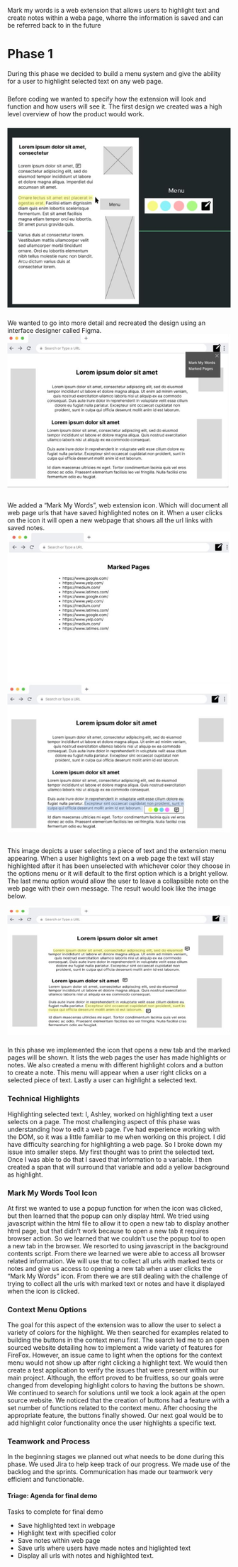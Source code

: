 Mark my words is a web extension that allows users to highlight text and create notes within a weba page, wherre the information is saved and can be referred back to in the future
# Phase 1
During this phase we decided to build a menu system and give the ability for a user to highlight selected text on any web page.
###
Before coding we wanted to specify how the extension will look and function and how users will see it. The first design we created was a high level overview of how the product would work.
###
![First Image](https://github.com/3100ashley/CS4540-Collab/blob/main/images/image_1.JPG "image_1")
###
We wanted to go into more detail and recreated the design using an interface designer called Figma.
![Second Image](https://github.com/3100ashley/CS4540-Collab/blob/main/images/image_2.JPG "image_2")
##
We added a “Mark My Words”, web extension icon. Which will document all web page urls that have saved highlighted notes on it. When a user clicks on the icon it will open a new webpage that shows all the url links with saved notes.
![Third Image](https://github.com/3100ashley/CS4540-Collab/blob/main/images/image_3.JPG "image_3")
![Fourth Image](https://github.com/3100ashley/CS4540-Collab/blob/main/images/image_4.JPG "image_4")
##
This image depicts a user selecting a piece of text and the extension menu appearing. When a user highlights text on a web page the text will stay highlighted after it has been unselected with whichever color they choose in the options menu or it will default to the first option which is a bright yellow. The last menu option would allow the user to leave a collapsible note on the web page with their own message. The result would look like the image below.

![Fifth Image](https://github.com/3100ashley/CS4540-Collab/blob/main/images/image_5.JPG "image_5")

###
 In this phase we implemented the icon that opens a new tab and the marked pages will be shown. It lists the web pages the user has made highlights or notes. We also created a menu with different highlight colors and a button to create a note. This menu will appear when a user right clicks on a selected piece of text.  Lastly a user can highlight a selected text.
### Technical Highlights
 Highlighting selected text:
 I, Ashley, worked on highlighting text a user selects on a page. The most challenging aspect of this phase was understanding how to edit a web page. I’ve had experience working with the DOM, so it was a little familiar to me when working on this project. I did have difficulty searching for highlighting a web page. So I broke down my issue into smaller steps. My first thought was to print the selected text. Once I was able to do that I saved that information to a variable. I then created a span that will surround that variable and add a yellow background as highlight. 
### Mark My Words Tool Icon
At first we wanted to use a popup function for when the icon was clicked, but then learned that the popup can only display html. We tried using javascript within the html file to allow it to open a new tab to display another html page, but that didn’t work because to open a new tab it requires browser action. So we learned that we couldn’t use the popup tool to open a new tab in the browser. We resorted to using javascript in the background contents script. From there we learned we were able to access all browser related information. We will use that to collect all urls with marked texts or notes and give us access to opening a new tab when a user clicks the “Mark My Words” icon. From there we are still dealing with the challenge of trying to collect all the urls with marked text or notes and have it displayed when the icon is clicked.
### Context Menu Options
 The goal for this aspect of the extension was to allow the user to select a variety of colors for the highlight.  We then searched for examples related to building the buttons in the context menu first.  The search led me to an open sourced website detailing how to implement a wide variety of features for FireFox.  However, an issue came to light when the options for the context menu would not show up after right clicking a highlight text. We would then create a test application to verify the issues that were present within our main project.  Although, the effort proved to be fruitless, so our goals were changed from developing highlight colors to having the buttons be shown.  We continued to search for solutions until we took a look again at the open source website.  We noticed that the creation of buttons had a feature with a set number of functions related to the context menu.  After choosing the appropriate feature, the buttons finally showed. Our next goal would be to add highlight color functionality once the user highlights a specific text.
### Teamwork and Process
In the beginning stages we planned out what needs to be done during this phase. We used Jira to help keep track of our progress. We made use of the backlog and the sprints. Communication has made our teamwork very efficient and functionable.
#### Triage: Agenda for final demo
Tasks to complete for final demo
- Save highlighted text in webpage
- Highlight text with specified color
- Save notes within web page
- Save urls where users have made notes and higlighted text
- Display all urls with notes and highlighted text.

